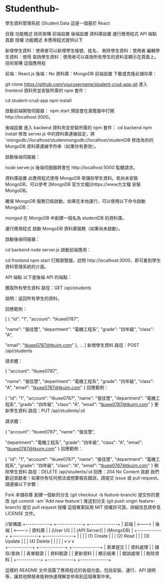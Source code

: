 # Studenthub-
學生資料管理系統 (Student Data
這是一個基於 React

目錄
功能概述
技術架構
前端設置
後端設置
資料庫設置
運行應用程式
API 端點
貢獻
授權
功能概述
本應用程式提供以下

新增學生資料：使用者可以新增學生帳號、姓名、
刪除學生資料：使用者
編輯學生資料：使用
查詢學生資料：使用者可以查詢所有學生的資料並顯示在頁面上。
技術架構
這個應用程

前端：React.js
後端：No
資料庫：MongoDB
前端設置
下載或克隆此儲存庫：

git clone https://github.com/yourusername/student-crud-app.git
進入 frontend 資料夾並安裝所需的 npm 套件：

cd student-crud-app
npm install


啟動前端開發伺服器：
npm start
預設會在瀏覽器中打開 http://localhost:3000。

後端設置
進入 backend 資料夾並安裝所需的 npm 套件：
cd backend
npm install
修改 server.js 中的資料庫連線設定，將 `mongodb://localhost/studenmongodb://localhost/studentDB 修改為你的 MongoDB 資料庫連線字符串（如果你有更改）。

啟動後端伺服器：

node server.js
後端伺服器將會在 http://localhost:5000 監聽請求。

資料庫設置
此應用程式使用 MongoDB 來儲存學生資料。若尚未安裝 MongoDB，可以參考 [MongoDB 官方文檔](https://www方文檔 安裝 MongoDB。

確保 MongoDB 服務已經啟動。如果在本地運行，可以使用以下命令啟動 MongoDB：

mongod
在 MongoDB 中創建一個名為 studentDB 的資料庫。

運行應用程式
啟動 MongoDB 資料庫服務（如果尚未啟動）。

啟動後端伺服器：

cd backend
node server.js
啟動前端應用：

cd frontend
npm start
打開瀏覽器，訪問 http://localhost:3000，即可看到學生資料管理系統的介面。

API 端點
以下是後端 API 的端點：

獲取所有學生資料
路徑：GET /api/students

說明：返回所有學生的資料。

回應範例：

[
  {
    "id": "1",
    "account": "tkuee0787",
    
  
"name": "張佳慧",
    "department": "電機工程系",
    "grade": "四年級",
    "class": "A",
    
    
"email": "tkuee0787@tkuim.com"
  },
  ...
]
新增學生資料
路徑：POST /api/students

請求體：

{
  "account": "tkuee0787",
  
  
"name": "張佳慧",
  "department": "電機工程系",
  "grade": "四年級",
  "class": "A",
  "email": "tkuee0787@tkuim.com"
}
回應範例：

{
  "id": "1",
  "account": "tkuee0787",
  "name": "張佳慧",
  "department": "電機工程系",
  "grade": "四年級",
  "class": "A",
  "email": "tkuee0787@tkuim.com"
}
更新學生資料
路徑：PUT /api/students/:id

請求體：

{
  "account": "tkuee0787",
  "name": "張佳慧",
  
 
"department": "電機工程系",
  "grade": "四年級",
  "class": "A",
  "email": "tkuee0787@tkuim.com"
}
回應範例：

{
  "id": "1",
  "account": "tkuee0787",
  "name": "張佳慧",
  "department": "電機工程系",
  "grade": "四年級",
  "class": "A",
  "email": "tkuee0787@tkuim.com"
}
刪除學生資料
路徑：DELETE /api/students/:id
回應：204 No Content
貢獻
我們歡迎貢獻者！如果你有任何想法或想要報告錯誤，請提交 issue 或 pull request。請遵循以下步驟：

Fork 本儲存庫
創建一個新的分支 (git checkout -b feature-branch)
提交你的更改 (git commit -am 'Add new feature')
推送到分支 (git push origin feature-branch)
提交 pull request
授權
這個專案採用 MIT 授權許可證。詳細信息請參見 LICENSE 文件。

//架構圖
+------------+       +-------------+       +--------------+
|  前端       | <---> |   後端       | <---> |  資料庫       |
| (User UI)  |       | (API Server)|       |  (MongoDB)   |
+------------+       +-------------+       +--------------+
    |                      |                    |
    | (1) Create           |                    |
    | (2) Read             |                    |
    | (3) Update           |                    |
    | (4) Delete           |                    |
    |                      |                    |
    v                      v                    v  
+------------+     +-------------+       +--------------+
|   表單提交 |       |   資料處理   |       |  儲存/查詢   |
|  表單驗證  |       |   資料驗證   |       |   更新資料   |
|   顯示結果 |       |   錯誤處理   |       |   刪除資料   |
+------------+     +-------------+       +--------------+


這樣的 README 文件涵蓋了應用程式的各個方面，包括安裝、運行、API 說明等，讓其他開發者能夠快速理解並參與到這個專案中來。






